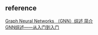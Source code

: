 ##
## reference
[Graph Neural Networks （GNN）综述 简介](https://zhuanlan.zhihu.com/p/68015756)  
[GNN综述——从入门到入门](https://zhuanlan.zhihu.com/p/76001080)

